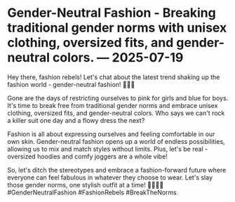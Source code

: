 # Gender-Neutral Fashion - Breaking traditional gender norms with unisex clothing, oversized fits, and gender-neutral colors. — 2025-07-19

Hey there, fashion rebels! Let's chat about the latest trend shaking up the fashion world - gender-neutral fashion! 🌈👚👖

Gone are the days of restricting ourselves to pink for girls and blue for boys. It's time to break free from traditional gender norms and embrace unisex clothing, oversized fits, and gender-neutral colors. Who says we can't rock a killer suit one day and a flowy dress the next?

Fashion is all about expressing ourselves and feeling comfortable in our own skin. Gender-neutral fashion opens up a world of endless possibilities, allowing us to mix and match styles without limits. Plus, let's be real - oversized hoodies and comfy joggers are a whole vibe!

So, let's ditch the stereotypes and embrace a fashion-forward future where everyone can feel fabulous in whatever they choose to wear. Let's slay those gender norms, one stylish outfit at a time! 💁‍♂️💁‍♀️ #GenderNeutralFashion #FashionRebels #BreakTheNorms